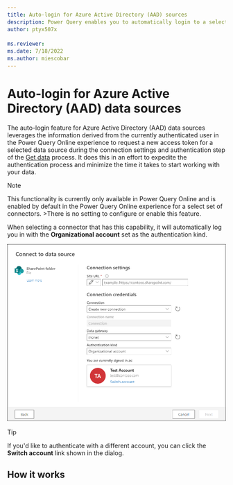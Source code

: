 ```yaml
---
title: Auto-login for Azure Active Directory (AAD) sources
description: Power Query enables you to automatically login to a select set of data sources that use the Azure Active Directory as its authentication kind based on the current authenticated user.
author: ptyx507x

ms.reviewer: 
ms.date: 7/18/2022
ms.author: miescobar
---
```


# Auto-login for Azure Active Directory (AAD) data sources

The auto-login feature for Azure Active Directory (AAD) data sources leverages the information derived from the currently authenticated user in the Power Query Online experience to request a new access token for a selected data source during the connection settings and authentication step of the [Get data](/powerquery-docs/get-data-experience.md#1-connection-settings-and-authentication) process. 
It does this in an effort to expedite the authentication process and minimize the time it takes to start working with your data.

>[!NOTE]
>This functionality is currently only available in Power Query Online and is enabled by default in the Power Query Online experience for a select set of connectors. >There is no setting to configure or enable this feature.

When selecting a connector that has this capability, it will automatically log you in with the **Organizational account** set as the authentication kind.

![Connect to data source dialog showing the SharePoint folder connector experience where the user Test Account has been automatically logged in using the Organizational account as the authentication kind](media/aad-obo/sample-connect-to-data-source.png)

>[!TIP]
>If you'd like to authenticate with a different account, you can click the **Switch account** link shown in the dialog.

## How it works